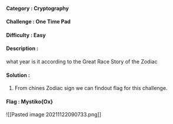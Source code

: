 #### Category : Cryptography
#### Challenge : One Time Pad
#### Difficulty : Easy
#### Description :
what year is it according to the Great Race Story of the Zodiac

#### Solution :
1. From chines Zodiac sign we can findout flag for this challenge.

#### Flag : Mystiko{Ox}
![[Pasted image 20211122090733.png]]